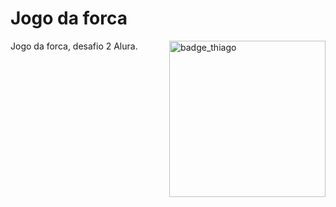 ﻿# Jogo da forca
 
 <img src='https://d335luupugsy2.cloudfront.net/cms%2Ffiles%2F10224%2F1644516322badge.png' align="right" alt='badge_thiago' width='250px' height='auto' />
 
Jogo da forca, desafio 2 Alura.
